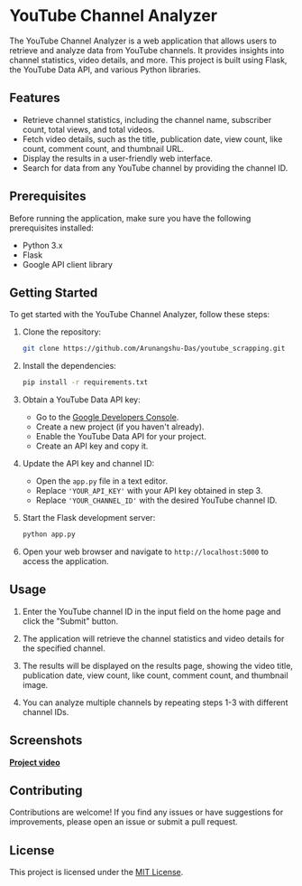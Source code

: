 # YouTube Channel Analyzer

The YouTube Channel Analyzer is a web application that allows users to retrieve and analyze data from YouTube channels. It provides insights into channel statistics, video details, and more. This project is built using Flask, the YouTube Data API, and various Python libraries.

## Features

- Retrieve channel statistics, including the channel name, subscriber count, total views, and total videos.
- Fetch video details, such as the title, publication date, view count, like count, comment count, and thumbnail URL.
- Display the results in a user-friendly web interface.
- Search for data from any YouTube channel by providing the channel ID.

## Prerequisites

Before running the application, make sure you have the following prerequisites installed:

- Python 3.x
- Flask
- Google API client library

## Getting Started

To get started with the YouTube Channel Analyzer, follow these steps:

1. Clone the repository:

   ```bash
   git clone https://github.com/Arunangshu-Das/youtube_scrapping.git
   ```

2. Install the dependencies:

   ```bash
   pip install -r requirements.txt
   ```

3. Obtain a YouTube Data API key:

   - Go to the [Google Developers Console](https://console.developers.google.com/).
   - Create a new project (if you haven't already).
   - Enable the YouTube Data API for your project.
   - Create an API key and copy it.

4. Update the API key and channel ID:

   - Open the `app.py` file in a text editor.
   - Replace `'YOUR_API_KEY'` with your API key obtained in step 3.
   - Replace `'YOUR_CHANNEL_ID'` with the desired YouTube channel ID.

5. Start the Flask development server:

   ```bash
   python app.py
   ```

6. Open your web browser and navigate to `http://localhost:5000` to access the application.

## Usage

1. Enter the YouTube channel ID in the input field on the home page and click the "Submit" button.

2. The application will retrieve the channel statistics and video details for the specified channel.

3. The results will be displayed on the results page, showing the video title, publication date, view count, like count, comment count, and thumbnail image.

4. You can analyze multiple channels by repeating steps 1-3 with different channel IDs.

## Screenshots

[**Project video**](https://youtu.be/hhwddJ9RNCw)

## Contributing

Contributions are welcome! If you find any issues or have suggestions for improvements, please open an issue or submit a pull request.

## License

This project is licensed under the [MIT License](LICENSE).
